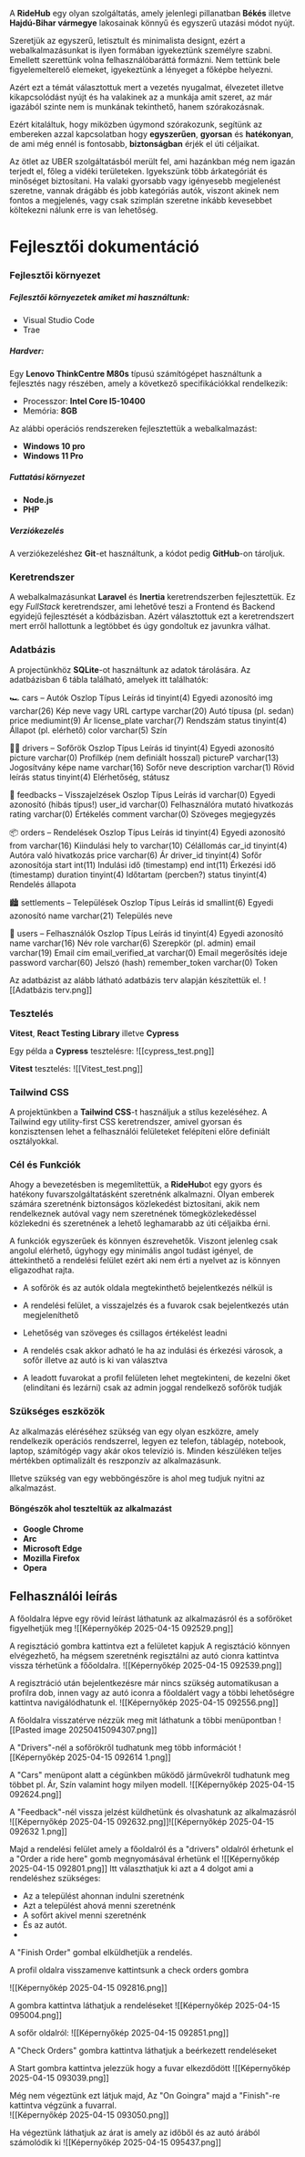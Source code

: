A **RideHub** egy olyan szolgáltatás, amely jelenlegi pillanatban **Békés** illetve **Hajdú-Bihar vármegye** lakosainak könnyű és egyszerű utazási módot nyújt. 

Szeretjük az egyszerű, letisztult és minimalista designt, ezért a webalkalmazásunkat is ilyen formában igyekeztünk személyre szabni. Emellett szerettünk volna felhasználóbaráttá formázni. Nem tettünk bele figyelemelterelő elemeket, igyekeztünk a lényeget a főképbe helyezni. 

Azért ezt a témát választottuk mert a vezetés nyugalmat, élvezetet illetve kikapcsolódást nyújt és ha valakinek az a munkája amit szeret, az már igazából szinte nem is munkának tekinthető, hanem szórakozásnak. 

Ezért kitaláltuk, hogy miközben úgymond szórakozunk, segítünk az embereken azzal kapcsolatban hogy **egyszerűen**, **gyorsan** és **hatékonyan**, de ami még ennél is fontosabb, **biztonságban** érjék el úti céljaikat.

Az ötlet az UBER szolgáltatásból merült fel, ami hazánkban még nem igazán terjedt el, főleg a vidéki területeken. Igyekszünk több árkategóriát és minőséget biztosítani. Ha valaki gyorsabb vagy igényesebb megjelenést szeretne, vannak drágább és jobb kategóriás autók, viszont akinek nem fontos a megjelenés, vagy csak szimplán szeretne inkább kevesebbet költekezni nálunk erre is van lehetőség.

# Fejlesztői dokumentáció

### Fejlesztői környezet

##### Fejlesztői környezetek amiket mi használtunk:

- Visual Studio Code
- Trae
##### Hardver:  
  
Egy **Lenovo ThinkCentre M80s** típusú számítógépet használtunk a fejlesztés nagy részében, amely a következő specifikációkkal rendelkezik:  
  
- Processzor: **Intel Core I5-10400**  
- Memória: **8GB**  
  
Az alábbi operációs rendszereken fejlesztettük a webalkalmazást:  

- **Windows 10 pro**
- **Windows 11 Pro**

##### Futtatási környezet

- **Node.js**
- **PHP**

##### Verziókezelés

A verziókezeléshez **Git**-et használtunk, a kódot pedig **GitHub**-on tároljuk.
### Keretrendszer

A webalkalmazásunkat **Laravel** és **Inertia** keretrendszerben fejlesztettük. Ez egy *FullStack*  keretrendszer, ami lehetővé teszi a Frontend és Backend egyidejű fejlesztését a kódbázisban. Azért választottuk ezt a keretrendszert mert erről hallottunk a legtöbbet és úgy gondoltuk ez javunkra válhat. 

### Adatbázis

A projectünkhöz **SQLite**-ot használtunk az adatok tárolására. Az adatbázisban 6 tábla található, amelyek itt találhatók:

🏎️ cars – Autók
Oszlop	Típus	Leírás
id	tinyint(4)	Egyedi azonosító
img	varchar(26)	Kép neve vagy URL
cartype	varchar(20)	Autó típusa (pl. sedan)
price	mediumint(9)	Ár
license_plate	varchar(7)	Rendszám
status	tinyint(4)	Állapot (pl. elérhető)
color	varchar(5)	Szín

👨‍✈️ drivers – Sofőrök
Oszlop	Típus	Leírás
id	tinyint(4)	Egyedi azonosító
picture	varchar(0)	Profilkép (nem definiált hosszal)
pictureP	varchar(13)	Jogosítvány képe
name	varchar(16)	Sofőr neve
description	varchar(1)	Rövid leírás
status	tinyint(4)	Elérhetőség, státusz

💬 feedbacks – Visszajelzések
Oszlop	Típus	Leírás
id	varchar(0)	Egyedi azonosító (hibás típus!)
user_id	varchar(0)	Felhasználóra mutató hivatkozás
rating	varchar(0)	Értékelés
comment	varchar(0)	Szöveges megjegyzés

📦 orders – Rendelések
Oszlop	Típus	Leírás
id	tinyint(4)	Egyedi azonosító
from	varchar(16)	Kiindulási hely
to	varchar(10)	Célállomás
car_id	tinyint(4)	Autóra való hivatkozás
price	varchar(6)	Ár
driver_id	tinyint(4)	Sofőr azonosítója
start	int(11)	Indulási idő (timestamp)
end	int(11)	Érkezési idő (timestamp)
duration	tinyint(4)	Időtartam (percben?)
status	tinyint(4)	Rendelés állapota

🏙️ settlements – Települések
Oszlop	Típus	Leírás
id	smallint(6)	Egyedi azonosító
name	varchar(21)	Település neve

👤 users – Felhasználók
Oszlop	Típus	Leírás
id	tinyint(4)	Egyedi azonosító
name	varchar(16)	Név
role	varchar(6)	Szerepkör (pl. admin)
email	varchar(19)	Email cím
email_verified_at	varchar(0)	Email megerősítés ideje
password	varchar(60)	Jelszó (hash)
remember_token	varchar(0)	Token


Az adatbázist az alább látható adatbázis terv alapján készítettük el.
![[Adatbázis terv.png]]

### Tesztelés

**Vitest**, **React Testing Library** illetve **Cypress**

Egy példa a **Cypress** tesztelésre: 
![[cypress_test.png]]

**Vitest** tesztelés:
![[Vitest_test.png]]

### Tailwind CSS

A projektünkben a **Tailwind CSS**-t használjuk a stílus kezeléséhez. A Tailwind egy utility-first CSS keretrendszer, amivel gyorsan és konzisztensen lehet a felhasználói felületeket felépíteni előre definiált osztályokkal.

### Cél és Funkciók

Ahogy a bevezetésben is megemlítettük, a **RideHub**ot egy gyors és hatékony fuvarszolgáltatásként szeretnénk alkalmazni.  Olyan emberek számára szeretnénk biztonságos közlekedést biztosítani, akik nem rendelkeznek autóval vagy nem szeretnének tömegközlekedéssel közlekedni és szeretnének a lehető leghamarabb az úti céljaikba érni. 

A funkciók egyszerűek és könnyen észrevehetők. Viszont jelenleg csak angolul elérhető, úgyhogy egy minimális angol tudást igényel, de áttekinthető a rendelési felület ezért aki nem érti a nyelvet az is könnyen eligazodhat rajta.

-  A sofőrök és az autók oldala megtekinthető bejelentkezés nélkül is

-  A rendelési felület, a visszajelzés és a fuvarok csak bejelentkezés után megjeleníthető

-  Lehetőség van szöveges és csillagos értékelést leadni

-  A rendelés csak akkor adható le ha az indulási és érkezési városok, a sofőr illetve az autó is ki van választva

-  A leadott fuvarokat a profil felületen lehet megtekinteni, de kezelni őket (elindítani és lezárni) csak az admin joggal rendelkező sofőrök tudják

### Szükséges eszközök

Az alkalmazás eléréséhez szükség van egy olyan eszközre, amely rendelkezik operációs rendszerrel, legyen ez telefon, táblagép, notebook, laptop, számítógép vagy akár okos televízió is. Minden készüléken teljes mértékben optimalizált és reszponzív az alkalmazásunk.

Illetve szükség van egy webböngészőre is ahol meg tudjuk nyitni az alkalmazást.

#### Böngészők ahol teszteltük az alkalmazást

- **Google Chrome**
- **Arc**
- **Microsoft Edge**
- **Mozilla Firefox**
- **Opera**

## Felhasználói leírás

A főoldalra lépve egy rövid leírást láthatunk az alkalmazásról és a sofőröket figyelhetjük meg
![[Képernyőkép 2025-04-15 092529.png]]


A regisztáció gombra kattintva ezt a felületet kapjuk
A regisztáció könnyen elvégezhető, ha mégsem szeretnénk regisztálni az autó cionra kattintva vissza térhetünk a főőoldalra.
![[Képernyőkép 2025-04-15 092539.png]]

A regisztráció után bejelentkezésre már nincs szükség automatikusan a profilra dob, innen vagy az autó iconra a főoldalért vagy a többi lehetőségre kattintva navigálódhatunk el.
![[Képernyőkép 2025-04-15 092556.png]]


A főoldalra visszatérve nézzük meg mit láthatunk a többi menüpontban
![[Pasted image 20250415094307.png]]



A "Drivers"-nél a sofőrökről tudhatunk meg több információt
![[Képernyőkép 2025-04-15 092614 1.png]]

A "Cars" menüpont alatt a cégünkben működő járművekről tudhatunk meg többet pl. Ár, Szín valamint hogy milyen modell.
![[Képernyőkép 2025-04-15 092624.png]]


A "Feedback"-nél vissza jelzést küldhetünk és olvashatunk az alkalmazásról
![[Képernyőkép 2025-04-15 092632.png]]![[Képernyőkép 2025-04-15 092632 1.png]]

Majd a rendelési felület amely a főoldalról és a "drivers" oldalról érhetunk el a "Order a ride here" gomb megnyomásával érhetünk el
![[Képernyőkép 2025-04-15 092801.png]]
Itt választhatjuk ki azt a 4 dolgot ami a rendeléshez szükséges:

- Az a települést ahonnan indulni szeretnénk
- Azt a települést ahová menni szeretnénk
- A sofőrt akivel menni szeretnénk
- És az autót.
- 
A "Finish Order" gombal elküldhetjük a rendelés.


A profil oldalra visszamenve kattintsunk a check orders gombra

![[Képernyőkép 2025-04-15 092816.png]]


 A gombra kattintva láthatjuk a rendeléseket
 ![[Képernyőkép 2025-04-15 095004.png]]


A sofőr oldalról:
![[Képernyőkép 2025-04-15 092851.png]]

A "Check Orders" gombra kattintva láthatjuk a beérkezett rendeléseket

A Start gombra kattintva jelezzük hogy a fuvar elkezdődött
![[Képernyőkép 2025-04-15 093039.png]]

Még nem végeztünk ezt látjuk majd, Az "On Goingra" majd a "Finish"-re kattintva végzünk a fuvarral.  
![[Képernyőkép 2025-04-15 093050.png]]

Ha végeztünk láthatjuk az árat is amely az időből és az autó árából számolódik ki
![[Képernyőkép 2025-04-15 095437.png]]